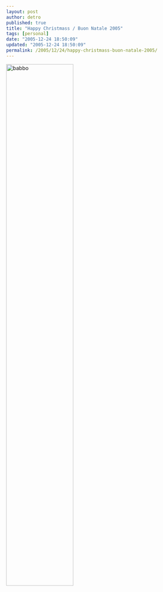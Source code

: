 ```yaml
---
layout: post
author: detro
published: true
title: "Happy Christmass / Buon Natale 2005"
tags: [personal]
date: "2005-12-24 18:50:09"
updated: "2005-12-24 18:50:09"
permalink: /2005/12/24/happy-christmass-buon-natale-2005/
---
```


<img style="width: 60%; height: 60%;" src="http://www.disegnidacolorare.com/img/festa-natale.gif" alt="babbo" />
